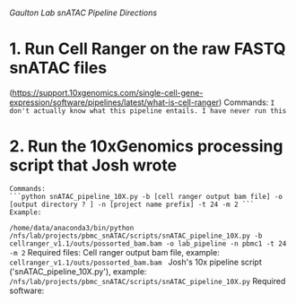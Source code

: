 ###### Gaulton Lab snATAC Pipeline Directions

# 1. Run Cell Ranger on the raw FASTQ snATAC files
(https://support.10xgenomics.com/single-cell-gene-expression/software/pipelines/latest/what-is-cell-ranger)
	Commands: 
	``` I don't actually know what this pipeline entails. I have never run this ```

# 2. Run the 10xGenomics processing script that Josh wrote
	Commands:
	```python snATAC_pipeline_10X.py -b [cell ranger output bam file] -o [output directory ? ] -n [project name prefix] -t 24 -m 2 ```
	Example:
``` /home/data/anaconda3/bin/python /nfs/lab/projects/pbmc_snATAC/scripts/snATAC_pipeline_10X.py -b cellranger_v1.1/outs/possorted_bam.bam -o lab_pipeline -n pbmc1 -t 24 -m 2 ```
	Required files: 
		Cell ranger output bam file, example: `cellranger_v1.1/outs/possorted_bam.bam `
		Josh's 10x pipeline script ('snATAC_pipeline_10X.py'), example: `/nfs/lab/projects/pbmc_snATAC/scripts/snATAC_pipeline_10X.py`
	Required software: 
